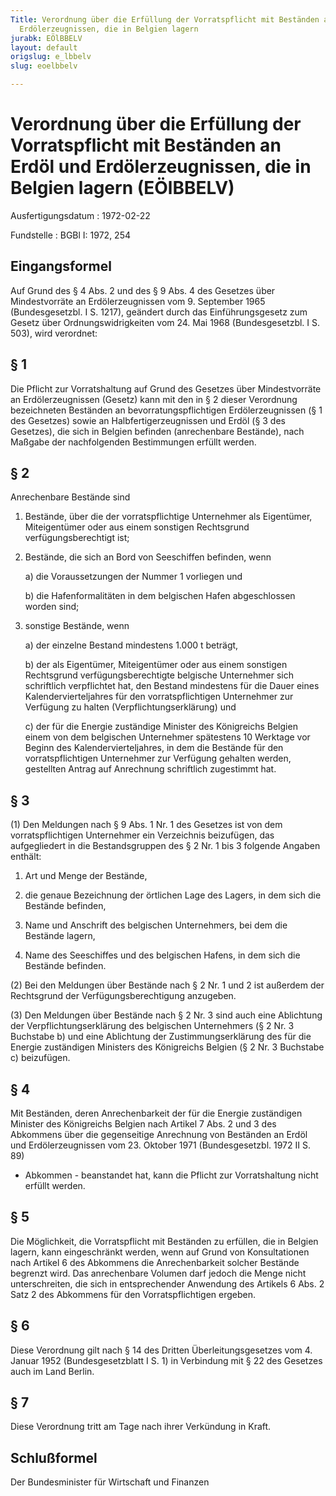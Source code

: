 ```yaml
---
Title: Verordnung über die Erfüllung der Vorratspflicht mit Beständen an Erdöl und
  Erdölerzeugnissen, die in Belgien lagern
jurabk: EÖlBBELV
layout: default
origslug: e_lbbelv
slug: eoelbbelv

---
```


# Verordnung über die Erfüllung der Vorratspflicht mit Beständen an Erdöl und Erdölerzeugnissen, die in Belgien lagern (EÖlBBELV)

Ausfertigungsdatum
:   1972-02-22

Fundstelle
:   BGBl I: 1972, 254

## Eingangsformel

Auf Grund des § 4 Abs. 2 und des § 9 Abs. 4 des Gesetzes über
Mindestvorräte an Erdölerzeugnissen vom 9. September 1965
(Bundesgesetzbl. I S. 1217), geändert durch das Einführungsgesetz zum
Gesetz über Ordnungswidrigkeiten vom 24. Mai 1968 (Bundesgesetzbl. I
S. 503), wird verordnet:

## § 1

Die Pflicht zur Vorratshaltung auf Grund des
Gesetzes über Mindestvorräte an Erdölerzeugnissen (Gesetz)
kann mit den in § 2 dieser Verordnung bezeichneten Beständen an
bevorratungspflichtigen Erdölerzeugnissen
(§ 1 des Gesetzes)              sowie an Halbfertigerzeugnissen und
Erdöl
(§ 3 des Gesetzes),              die sich in Belgien befinden
(anrechenbare Bestände), nach Maßgabe der nachfolgenden Bestimmungen
erfüllt werden.

## § 2

Anrechenbare Bestände sind

1.  Bestände, über die der vorratspflichtige Unternehmer als Eigentümer,
    Miteigentümer oder aus einem sonstigen Rechtsgrund
    verfügungsberechtigt ist;


2.  Bestände, die sich an Bord von Seeschiffen befinden, wenn

    a)  die Voraussetzungen der Nummer 1 vorliegen und


    b)  die Hafenformalitäten in dem belgischen Hafen abgeschlossen worden
        sind;





3.  sonstige Bestände, wenn

    a)  der einzelne Bestand mindestens 1.000 t beträgt,


    b)  der als Eigentümer, Miteigentümer oder aus einem sonstigen Rechtsgrund
        verfügungsberechtigte belgische Unternehmer sich schriftlich
        verpflichtet hat, den Bestand mindestens für die Dauer eines
        Kalendervierteljahres für den vorratspflichtigen Unternehmer zur
        Verfügung zu halten (Verpflichtungserklärung) und


    c)  der für die Energie zuständige Minister des Königreichs Belgien einem
        von dem belgischen Unternehmer spätestens 10 Werktage vor Beginn des
        Kalendervierteljahres, in dem die Bestände für den vorratspflichtigen
        Unternehmer zur Verfügung gehalten werden, gestellten Antrag auf
        Anrechnung schriftlich zugestimmt hat.

## § 3

(1) Den Meldungen nach
§ 9 Abs. 1 Nr. 1 des Gesetzes              ist von dem
vorratspflichtigen Unternehmer ein Verzeichnis beizufügen, das
aufgegliedert in die Bestandsgruppen des § 2 Nr. 1 bis 3 folgende
Angaben enthält:

1.  Art und Menge der Bestände,


2.  die genaue Bezeichnung der örtlichen Lage des Lagers, in dem sich die
    Bestände befinden,


3.  Name und Anschrift des belgischen Unternehmers, bei dem die Bestände
    lagern,


4.  Name des Seeschiffes und des belgischen Hafens, in dem sich die
    Bestände befinden.




(2) Bei den Meldungen über Bestände nach § 2 Nr. 1 und 2 ist außerdem
der Rechtsgrund der Verfügungsberechtigung anzugeben.

(3) Den Meldungen über Bestände nach § 2 Nr. 3 sind auch eine
Ablichtung der Verpflichtungserklärung des belgischen Unternehmers (§
2 Nr. 3 Buchstabe b) und eine Ablichtung der Zustimmungserklärung des
für die Energie zuständigen Ministers des Königreichs Belgien (§ 2 Nr.
3 Buchstabe c) beizufügen.

## § 4

Mit Beständen, deren Anrechenbarkeit der für die Energie zuständigen
Minister des Königreichs Belgien nach Artikel 7 Abs. 2 und 3 des
Abkommens über die gegenseitige Anrechnung von Beständen an Erdöl und
Erdölerzeugnissen vom 23. Oktober 1971 (Bundesgesetzbl. 1972 II S. 89)
- Abkommen - beanstandet hat, kann die Pflicht zur Vorratshaltung
nicht erfüllt werden.

## § 5

Die Möglichkeit, die Vorratspflicht mit Beständen zu erfüllen, die in
Belgien lagern, kann eingeschränkt werden, wenn auf Grund von
Konsultationen nach Artikel 6 des Abkommens die Anrechenbarkeit
solcher Bestände begrenzt wird. Das anrechenbare Volumen darf jedoch
die Menge nicht unterschreiten, die sich in entsprechender Anwendung
des Artikels 6 Abs. 2 Satz 2 des Abkommens für den Vorratspflichtigen
ergeben.

## § 6

Diese Verordnung gilt nach § 14 des Dritten Überleitungsgesetzes vom
4\. Januar 1952 (Bundesgesetzblatt I S. 1) in Verbindung mit § 22 des
Gesetzes auch im Land Berlin.

## § 7

Diese Verordnung tritt am Tage nach ihrer Verkündung in Kraft.

## Schlußformel

Der Bundesminister für Wirtschaft und Finanzen


